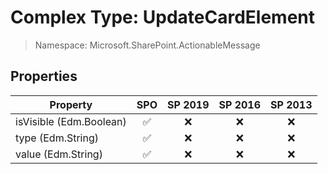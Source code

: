 # Complex Type: UpdateCardElement

> Namespace: Microsoft.SharePoint.ActionableMessage

## Properties

Property | SPO | SP 2019 | SP 2016 | SP 2013
----------|:---:|:-------:|:-------:|:-------:
isVisible (Edm.Boolean) | ✅ | ❌ | ❌ | ❌
type (Edm.String) | ✅ | ❌ | ❌ | ❌
value (Edm.String) | ✅ | ❌ | ❌ | ❌